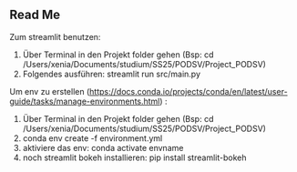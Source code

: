 ## Read Me

Zum streamlit benutzen:

1. Über Terminal in den Projekt folder gehen (Bsp: cd /Users/xenia/Documents/studium/SS25/PODSV/Project_PODSV)
2. Folgendes ausführen: streamlit run src/main.py


Um env zu erstellen (https://docs.conda.io/projects/conda/en/latest/user-guide/tasks/manage-environments.html) :
 
 1. Über Terminal in den Projekt folder gehen (Bsp: cd /Users/xenia/Documents/studium/SS25/PODSV/Project_PODSV)
 2. conda env create -f environment.yml
 3. aktiviere das env: conda activate envname
 4. noch streamlit bokeh installieren: pip install streamlit-bokeh